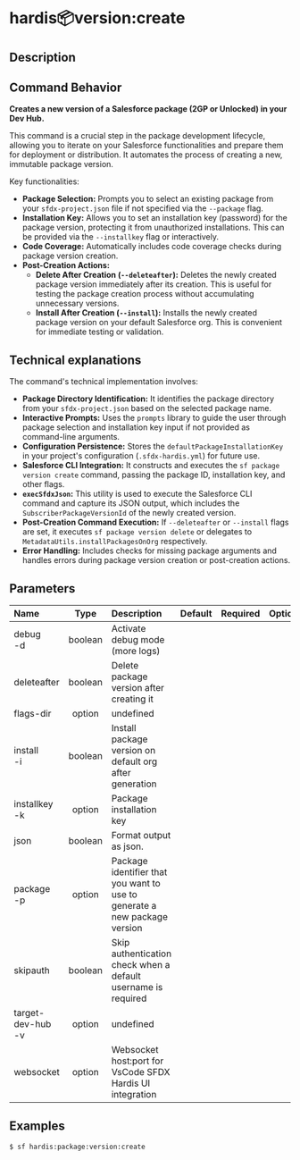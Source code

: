 <!-- This file has been generated with command 'sf hardis:doc:plugin:generate'. Please do not update it manually or it may be overwritten -->
# hardis:package:version:create

## Description


## Command Behavior

**Creates a new version of a Salesforce package (2GP or Unlocked) in your Dev Hub.**

This command is a crucial step in the package development lifecycle, allowing you to iterate on your Salesforce functionalities and prepare them for deployment or distribution. It automates the process of creating a new, immutable package version.

Key functionalities:

- **Package Selection:** Prompts you to select an existing package from your `sfdx-project.json` file if not specified via the `--package` flag.
- **Installation Key:** Allows you to set an installation key (password) for the package version, protecting it from unauthorized installations. This can be provided via the `--installkey` flag or interactively.
- **Code Coverage:** Automatically includes code coverage checks during package version creation.
- **Post-Creation Actions:**
  - **Delete After Creation (`--deleteafter`):** Deletes the newly created package version immediately after its creation. This is useful for testing the package creation process without accumulating unnecessary versions.
  - **Install After Creation (`--install`):** Installs the newly created package version on your default Salesforce org. This is convenient for immediate testing or validation.

## Technical explanations

The command's technical implementation involves:

- **Package Directory Identification:** It identifies the package directory from your `sfdx-project.json` based on the selected package name.
- **Interactive Prompts:** Uses the `prompts` library to guide the user through package selection and installation key input if not provided as command-line arguments.
- **Configuration Persistence:** Stores the `defaultPackageInstallationKey` in your project's configuration (`.sfdx-hardis.yml`) for future use.
- **Salesforce CLI Integration:** It constructs and executes the `sf package version create` command, passing the package ID, installation key, and other flags.
- **`execSfdxJson`:** This utility is used to execute the Salesforce CLI command and capture its JSON output, which includes the `SubscriberPackageVersionId` of the newly created version.
- **Post-Creation Command Execution:** If `--deleteafter` or `--install` flags are set, it executes `sf package version delete` or delegates to `MetadataUtils.installPackagesOnOrg` respectively.
- **Error Handling:** Includes checks for missing package arguments and handles errors during package version creation or post-creation actions.


## Parameters

|Name|Type|Description|Default|Required|Options|
|:---|:--:|:----------|:-----:|:------:|:-----:|
|debug<br/>-d|boolean|Activate debug mode (more logs)||||
|deleteafter|boolean|Delete package version after creating it||||
|flags-dir|option|undefined||||
|install<br/>-i|boolean|Install package version on default org after generation||||
|installkey<br/>-k|option|Package installation key||||
|json|boolean|Format output as json.||||
|package<br/>-p|option|Package identifier that you want to use to generate a new package version||||
|skipauth|boolean|Skip authentication check when a default username is required||||
|target-dev-hub<br/>-v|option|undefined||||
|websocket|option|Websocket host:port for VsCode SFDX Hardis UI integration||||

## Examples

```shell
$ sf hardis:package:version:create
```


